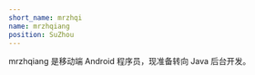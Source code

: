 ```yaml
---
short_name: mrzhqi
name: mrzhqiang
position: SuZhou
---
```


mrzhqiang 是移动端 Android 程序员，现准备转向 Java 后台开发。
